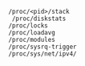     /proc/<pid>/stack
     /proc/diskstats
    /proc/locks
    /proc/loadavg
    /proc/modules
    /proc/sysrq-trigger
    /proc/sys/net/ipv4/
